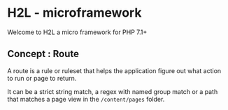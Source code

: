 # H2L - microframework

Welcome to H2L a micro framework for PHP 7.1+

## Concept : Route

A route is a rule or ruleset that helps the application figure out what action to run or page to return.

It can be a strict string match, a regex with named group match or a path that matches a page view in the 
`/content/pages` folder.
